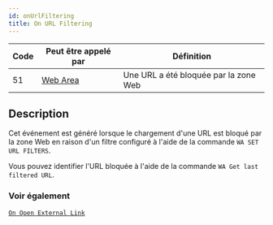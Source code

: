 ```yaml
---
id: onUrlFiltering
title: On URL Filtering
---
```


| Code | Peut être appelé par                        | Définition                            |
| ---- | ------------------------------------------- | ------------------------------------- |
| 51   | [Web Area](FormObjects/webArea_overview.md) | Une URL a été bloquée par la zone Web |

## Description

Cet événement est généré lorsque le chargement d'une URL est bloqué par la zone Web en raison d'un filtre configuré à l'aide de la commande `WA SET URL FILTERS`.

Vous pouvez identifier l'URL bloquée à l'aide de la commande `WA Get last filtered URL`.

### Voir également

[`On Open External Link`](onOpenExternalLink.md)
